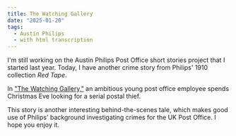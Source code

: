 ```yaml
---
title: The Watching Gallery
date: "2025-01-20"
tags: 
  - Austin Philips
  - with html transcription
---
```


I'm still working on the Austin Philips Post Office short stories project that I started last year. Today, 
I have another crime story from Philips' 1910 collection *Red Tape*.

In ["The Watching Gallery,"](/austin-philips/the-watching-gallery/) an ambitious young post office employee spends
Christmas Eve looking for a serial postal thief.

This story is another interesting behind-the-scenes tale, which makes good use of Philips' background investigating 
crimes for the UK Post Office. I hope you enjoy it.